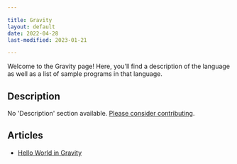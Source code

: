 ```yaml
---

title: Gravity
layout: default
date: 2022-04-28
last-modified: 2023-01-21

---
```


Welcome to the Gravity page! Here, you'll find a description of the language as well as a list of sample programs in that language.

## Description

No 'Description' section available. [Please consider contributing](https://github.com/TheRenegadeCoder/sample-programs-website).

## Articles

- [Hello World in Gravity](https://sampleprograms.io/projects/hello-world/gravity)